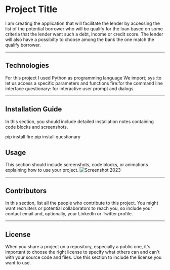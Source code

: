 # Project Title
I am creating the application that will facilitate the lender by accessing the list of the potential borrower who will be qualify for the loan based on some criteria that the lender want such a debt, income or credit score. The lender will also have a possibilty to choose among the bank the one match the qualify borrower.

---

## Technologies
For this project I used Python as programming language
We import;
sys :to let us access a specific parameters and functions
fire:for the command line interface
questionary: for interactive user prompt and dialogs

---

## Installation Guide

In this section, you should include detailed installation notes containing code blocks and screenshots.

pip install fire
pip install questionary

## Usage

This section should include screenshots, code blocks, or animations explaining how to use your project.
![Screenshot 2023-](https://user-images.githubusercontent.com/127797242/232173208-502c623e-09c7-44f8-b800-6bc3df1859ba.png)

---

## Contributors

In this section, list all the people who contribute to this project. You might want recruiters or potential collaborators to reach you, so include your contact email and, optionally, your LinkedIn or Twitter profile.

---

## License

When you share a project on a repository, especially a public one, it's important to choose the right license to specify what others can and can't with your source code and files. Use this section to include the license you want to use.
